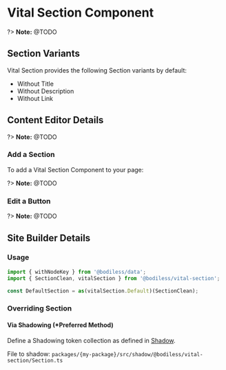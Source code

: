 # Vital Section Component
?> **Note:** @TODO


## Section Variants
Vital Section provides the following Section variants by default:

- Without Title
- Without Description
- Without Link


## Content Editor Details

?> **Note:** @TODO

### Add a Section

To add a Vital Section Component to your page:

?> **Note:** @TODO

### Edit a Button

?> **Note:** @TODO


## Site Builder Details

### Usage

```jsx
import { withNodeKey } from '@bodiless/data';
import { SectionClean, vitalSection } from '@bodiless/vital-section';

const DefaultSection = as(vitalSection.Default)(SectionClean);
```

### Overriding Section

#### Via Shadowing (*Preferred Method)

Define a Shadowing token collection as defined in [Shadow](../VitalElements/Shadow).

File to shadow: `packages/{my-package}/src/shadow/@bodiless/vital-section/Section.ts`

